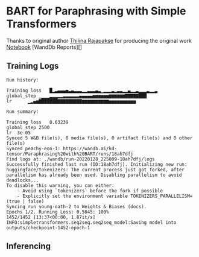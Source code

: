 # BART for Paraphrasing with Simple Transformers

Thanks to original author [Thilina Rajapakse](www.linkedin.com/in/t-rajapakse/) for producing the original work
[Notebook](session_09_bert/bart_training)
[WandDb Reports][]
## Training Logs

```
Run history:

Training loss	█▂▃▄▄▄▅▃▄▃▃▃▂▂▃▃▃▄▃▁▂▂▂▃▂▃▃▂▂▄▂▂▃▂▂▂▃▂▂▃
global_step	▁▁▁▁▂▂▂▂▂▃▃▃▃▃▃▄▄▄▄▄▅▅▅▅▅▅▆▆▆▆▆▆▇▇▇▇▇███
lr		▁▂▄▅▇██████▇▇▇▇▇▇▇▇▇▆▆▆▆▆▆▆▆▆▆▅▅▅▅▅▅▅▅▅▅

Run summary:

Training loss	0.63239
global_step	2500
lr	3e-05
Synced 5 W&B file(s), 0 media file(s), 0 artifact file(s) and 0 other file(s)
Synced peachy-eon-1: https://wandb.ai/kd-tensor/Paraphrasing%20with%20BART/runs/18ah7dfj
Find logs at: ./wandb/run-20220128_225009-18ah7dfj/logs
Successfully finished last run (ID:18ah7dfj). Initializing new run:
huggingface/tokenizers: The current process just got forked, after parallelism has already been used. Disabling parallelism to avoid deadlocks...
To disable this warning, you can either:
	- Avoid using `tokenizers` before the fork if possible
	- Explicitly set the environment variable TOKENIZERS_PARALLELISM=(true | false)
Syncing run young-oath-2 to Weights & Biases (docs).
Epochs 1/2. Running Loss: 0.5045: 100%
1452/1452 [13:37<00:00, 1.87it/s]
INFO:simpletransformers.seq2seq.seq2seq_model:Saving model into outputs/checkpoint-1452-epoch-1

```

## Inferencing



```
```
